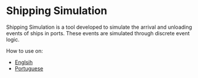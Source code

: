 # Shipping Simulation

Shipping Simulation is a tool developed to simulate the arrival and unloading events of ships in ports. These events are simulated through discrete event logic.

How to use on:
* [Englsih](https://github.com/Gilvan-Wanderley/shipping_simulation/wiki/Presentation)
* [Portuguese](https://github.com/Gilvan-Wanderley/shipping_simulation/wiki/Apresenta%C3%A7%C3%A3o)
